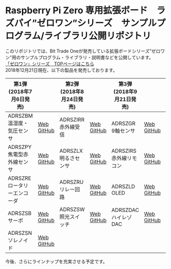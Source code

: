 # Raspberry Pi Zero 専用拡張ボード　ラズパイ”ゼロワン”シリーズ　サンプルプログラム/ライブラリ公開リポジトリ

このリポジトリでは、Bit Trade Oneが発売している拡張ボードシリーズ”ゼロワン”用のサンプルプログラム・ライブラリ・説明書などを公開しています。  
[「ゼロワン」シリーズ　TOPページはこちら](http://bit-trade-one.co.jp/product/module/zeroone01top/)  
2018年12月21日現在、以下の製品を発売しております。

|第1弾</br>(2018年7月6日発売)||第2弾</br>(2018年8月24日発売)||第3弾</br>(2018年9月21日発売)||第4弾</br>(2018年12月21日発売)||
|-|-|-|-|-|-|-|-|
|ADRSZBM</br>温湿度・気圧センサ|[Web](http://bit-trade-one.co.jp/product/module/adrszbm)</br>[GitHub](https://github.com/bit-trade-one/RasPi-Zero-One-Series/tree/master/1st/ADRSZBM_Enviroment_Sensor)|ADRSZIRR</br>赤外線受信|[Web](http://bit-trade-one.co.jp/product/module/adrszirr)</br>[GitHub](https://github.com/bit-trade-one/RasPi-Zero-One-Series/tree/master/2nd/ADRSZIRR_IR_Receiver)|ADRSZGR</br>9軸センサ|[Web](http://bit-trade-one.co.jp/adrszgr)</br>[GitHub](https://github.com/bit-trade-one/RasPi-Zero-One-Series/tree/master/3rd/ADRSZGR_9-Axis_Gyro)|ADRSZHB</br>USBハブ|[Web](http://bit-trade-one.co.jp/adrszhb/)|
|ADRSZPY</br>焦電型赤外線センサ|[Web](http://bit-trade-one.co.jp/product/module/adrszpy)</br>[GitHub](https://github.com/bit-trade-one/RasPi-Zero-One-Series/tree/master/1st/ADRSZPY_Pyroelectric_Sensor)|ADRSZLX</br>明るさセンサ|[Web](http://bit-trade-one.co.jp/product/module/adrszlx)</br>[GitHub](https://github.com/bit-trade-one/RasPi-Zero-One-Series/tree/master/2nd/ADRSZLX_Luminance_Sensor)|ADRSZIRS</br>赤外線リモコン|[Web](http://bit-trade-one.co.jp/adrszirs)</br>[GitHub](https://github.com/bit-trade-one/RasPi-Zero-One-Series/tree/master/3rd/ADRSZIRS_IR_Sender)|ADRSZGP</br>GPSモジュール||
|ADRSZRE</br>ロータリーエンコーダ|[Web](http://bit-trade-one.co.jp/product/module/adrszre)</br>[GitHub](https://github.com/bit-trade-one/RasPi-Zero-One-Series/tree/master/1st/ADRSZRE_Rotary_Encoder)|ADRSZRU</br>リレー回路|[Web](http://bit-trade-one.co.jp/product/module/adrszru)</br>[GitHub](https://github.com/bit-trade-one/RasPi-Zero-One-Series/tree/master/2nd/ADRSZRU_Relay_Unit)|ADRSZLD</br>OLED|[Web](http://bit-trade-one.co.jp/adrszld)</br>[GitHub](https://github.com/bit-trade-one/RasPi-Zero-One-Series/tree/master/3rd/ADRSZLD_OLED_Display)|ADRSZUP</br>電源保持基板|[Web](http://bit-trade-one.co.jp/adrszup/)|
|ADRSZSB</br>サーボ|[Web](http://bit-trade-one.co.jp/product/module/adrszsb)</br>[GitHub](https://github.com/bit-trade-one/RasPi-Zero-One-Series/tree/master/1st/ADRSZSB_Servo_Motor)|ADRSZSW</br>照光スイッチ|[Web](http://bit-trade-one.co.jp/product/module/adrszsw)</br>[GitHub](https://github.com/bit-trade-one/RasPi-Zero-One-Series/tree/master/2nd/ADRSZSW_Illuminated_Switch)|ADRSZDAC</br>ハイレゾDAC|[Web](http://bit-trade-one.co.jp/adrszdac)</br>[GitHub](https://github.com/bit-trade-one/RasPi-Zero-One-Series/tree/master/3rd/ADRSZDAC_Hi-Rez_DAC)|ADRSZCM</br>クランプメータ|[Web](http://bit-trade-one.co.jp/adrszcm/)|
|ADRSZSN</br>ソレノイド| [Web](http://bit-trade-one.co.jp/product/module/adrszsn)</br>[GitHub](https://github.com/bit-trade-one/RasPi-Zero-One-Series/tree/master/1st/ADRSZSN_Solenoid)|

今後、さらにラインナップを充実させる予定です。
